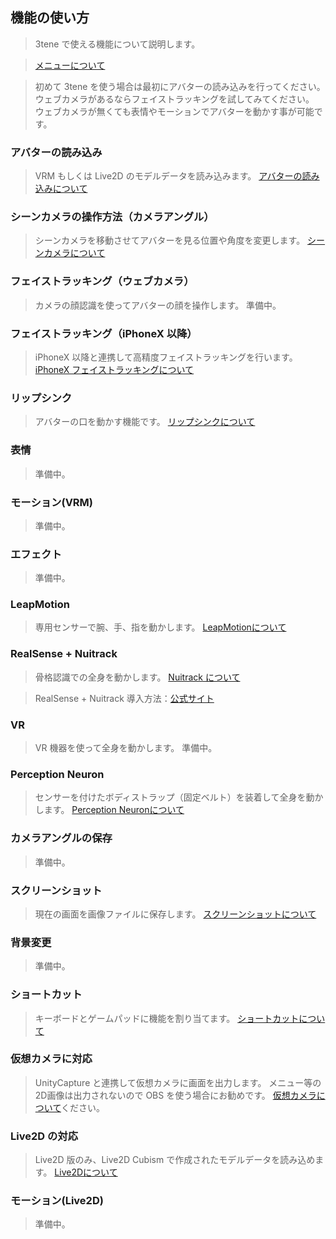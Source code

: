 ## 機能の使い方

>3tene で使える機能について説明します。

>[メニューについて](#AboutMenu.md)

>初めて 3tene を使う場合は最初にアバターの読み込みを行ってください。
>ウェブカメラがあるならフェイストラッキングを試してみてください。
>ウェブカメラが無くても表情やモーションでアバターを動かす事が可能です。


### アバターの読み込み

>VRM もしくは Live2D のモデルデータを読み込みます。
>[アバターの読み込みについて](#AvaterSelect.md)


### シーンカメラの操作方法（カメラアングル）

>シーンカメラを移動させてアバターを見る位置や角度を変更します。
>[シーンカメラについて](#SceneCamera.md)


### フェイストラッキング（ウェブカメラ）

>カメラの顔認識を使ってアバターの顔を操作します。
>準備中。


### フェイストラッキング（iPhoneX 以降）

>iPhoneX 以降と連携して高精度フェイストラッキングを行います。
>[iPhoneX フェイストラッキングについて](#ft_iphone.md)

<!--
利用手順： [公式サイト](https://3tene.com/iphonex_ft_howto){:target="_blank"}
-->

### リップシンク

>アバターの口を動かす機能です。
>[リップシンクについて](#lipsync.md)


### 表情

>準備中。


### モーション(VRM)

>準備中。


### エフェクト

>準備中。


### LeapMotion

>専用センサーで腕、手、指を動かします。
>[LeapMotionについて](#leapmotion.md)


### RealSense + Nuitrack

>骨格認識での全身を動かします。
>[Nuitrack について](#nuitrack.md)

>RealSense + Nuitrack 導入方法：<a href="https://3tene.com/realsense_introduction/" target="_blank">公式サイト</a>


### VR

>VR 機器を使って全身を動かします。
>準備中。


### Perception Neuron

>センサーを付けたボディストラップ（固定ベルト）を装着して全身を動かします。
>[Perception Neuronについて](#PerceptionNeuron.md)


### カメラアングルの保存

>準備中。


### スクリーンショット

>現在の画面を画像ファイルに保存します。
>[スクリーンショットについて](#screenshot.md)


### 背景変更

>準備中。


### ショートカット

>キーボードとゲームパッドに機能を割り当てます。
>[ショートカットについて](#shortcut.md)


### 仮想カメラに対応

>UnityCapture と連携して仮想カメラに画面を出力します。
>メニュー等の2D画像は出力されないので OBS を使う場合にお勧めです。
>[仮想カメラについて](#VirtualCamera.md)ください。


### Live2D の対応

>Live2D 版のみ、Live2D Cubism で作成されたモデルデータを読み込めます。
>[Live2Dについて](#AboutLive2D.md)


### モーション(Live2D)

>準備中。




